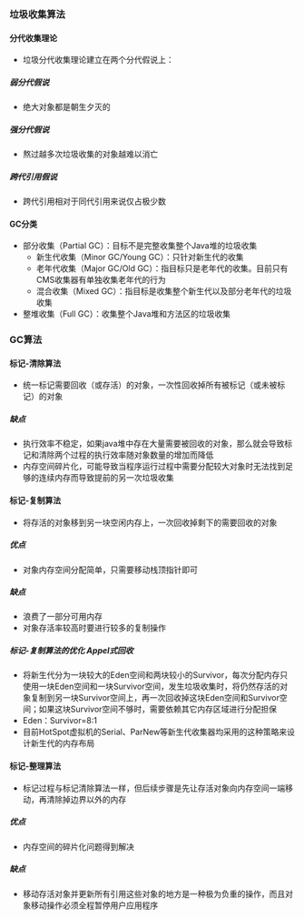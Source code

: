 ### 垃圾收集算法



#### 分代收集理论

- 垃圾分代收集理论建立在两个分代假说上：

##### 弱分代假说

- 绝大对象都是朝生夕灭的

##### 强分代假说

- 熬过越多次垃圾收集的对象越难以消亡



##### 跨代引用假说

- 跨代引用相对于同代引用来说仅占极少数



#### GC分类

- 部分收集（Partial GC）：目标不是完整收集整个Java堆的垃圾收集
  - 新生代收集（Minor GC/Young GC）：只针对新生代的收集
  - 老年代收集（Major GC/Old GC）：指目标只是老年代的收集。目前只有CMS收集器有单独收集老年代的行为
  - 混合收集（Mixed GC）：指目标是收集整个新生代以及部分老年代的垃圾收集
- 整堆收集（Full GC）：收集整个Java堆和方法区的垃圾收集



### GC算法

#### 标记-清除算法

- 统一标记需要回收（或存活）的对象，一次性回收掉所有被标记（或未被标记）的对象

##### 缺点

- 执行效率不稳定，如果java堆中存在大量需要被回收的对象，那么就会导致标记和清除两个过程的执行效率随对象数量的增加而降低
- 内存空间碎片化，可能导致当程序运行过程中需要分配较大对象时无法找到足够的连续内存而导致提前的另一次垃圾收集



#### 标记-复制算法

- 将存活的对象移到另一块空闲内存上，一次回收掉剩下的需要回收的对象

##### 优点

- 对象内存空间分配简单，只需要移动栈顶指针即可

##### 缺点

- 浪费了一部分可用内存
- 对象存活率较高时要进行较多的复制操作



##### 标记-复制算法的优化 Appel式回收

- 将新生代分为一块较大的Eden空间和两块较小的Survivor，每次分配内存只使用一块Eden空间和一块Survivor空间，发生垃圾收集时，将仍然存活的对象复制到另一块Survivor空间上，再一次回收掉这块Eden空间和Survivor空间；如果这块Survivor空间不够时，需要依赖其它内存区域进行分配担保
- Eden：Survivor=8:1
- 目前HotSpot虚拟机的Serial、ParNew等新生代收集器均采用的这种策略来设计新生代的内存布局



#### 标记-整理算法

- 标记过程与标记清除算法一样，但后续步骤是先让存活对象向内存空间一端移动，再清除掉边界以外的内存

##### 优点

- 内存空间的碎片化问题得到解决

##### 缺点

- 移动存活对象并更新所有引用这些对象的地方是一种极为负重的操作，而且对象移动操作必须全程暂停用户应用程序